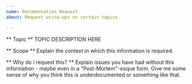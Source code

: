```yaml
---
name: Documentation Request
about: Request write-ups on certain topics

---
```


** Topic **
TOPIC DESCRIPTION HERE

** Scope **
Explain the context in which this information is required.

** Why do i request this? **
Explain issues you have had without this information - maybe even in a "Post-Mortem"-esque form. Give me some sense of why you think this is underdocumented or something like that.
